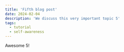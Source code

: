 ```yaml
---
title: 'Fifth blog post'
date: 2024-02-04
description: 'We discuss this very important topic 5'
tags:
  - tutorial
  - self-awareness
---
```


Awesome 5!

